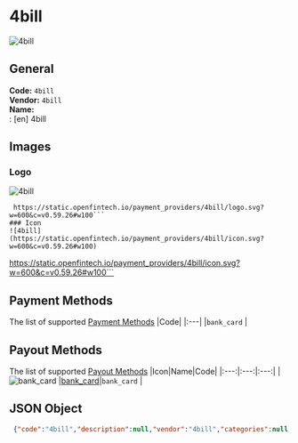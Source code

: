 # 4bill 
![4bill](https://static.openfintech.io/payment_providers/4bill/logo.svg?w=600&c=v0.59.26#w100)  
## General 
**Code:** `4bill`  
**Vendor:** `4bill`  
**Name:**  
:	[en] 4bill  
## Images 
### Logo 
![4bill](https://static.openfintech.io/payment_providers/4bill/logo.svg?w=600&c=v0.59.26#w100)  
```
 https://static.openfintech.io/payment_providers/4bill/logo.svg?w=600&c=v0.59.26#w100```  
### Icon 
![4bill](https://static.openfintech.io/payment_providers/4bill/icon.svg?w=600&c=v0.59.26#w100)  
```
 https://static.openfintech.io/payment_providers/4bill/icon.svg?w=600&c=v0.59.26#w100```  
## Payment Methods 
The list of supported  [Payment Methods](#) 
|Code| 
|:---| 
|`bank_card` | 
 
## Payout Methods 
The list of supported  [Payout Methods](#) 
|Icon|Name|Code| 
|:---:|:---:|:---:| 
|![bank_card](https://static.openfintech.io/payout_methods/bank_card/icon.png?w=278&c=v0.59.26#w40) |[bank_card](#)|`bank_card` | 
 
## JSON Object 
```json
 {"code":"4bill","description":null,"vendor":"4bill","categories":null,"countries":null,"payment_method":["bank_card"],"payout_method":["bank_card"],"metadata":null,"name":{"en":"4bill"}}```  
